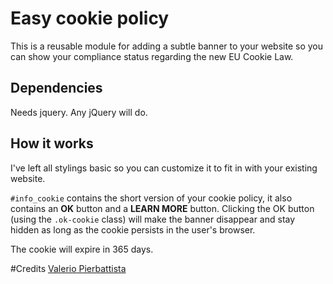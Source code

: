 # Easy cookie policy
This is a reusable module for adding a subtle banner to your website so you can show your compliance status regarding the new EU Cookie Law.

## Dependencies
Needs jquery. Any jQuery will do.

## How it works
I've left all stylings basic so you can customize it to fit in with your existing website.

`#info_cookie` contains the short version of your cookie policy, it also contains an **OK** button and a **LEARN MORE** button. Clicking the OK button (using the `.ok-cookie` class) will make the banner disappear and stay hidden as long as the cookie persists in the user's browser.

The cookie will expire in 365 days. 

#Credits
[Valerio Pierbattista](http://valeriopierbattista.com/ "Valerio Pierbattista")
